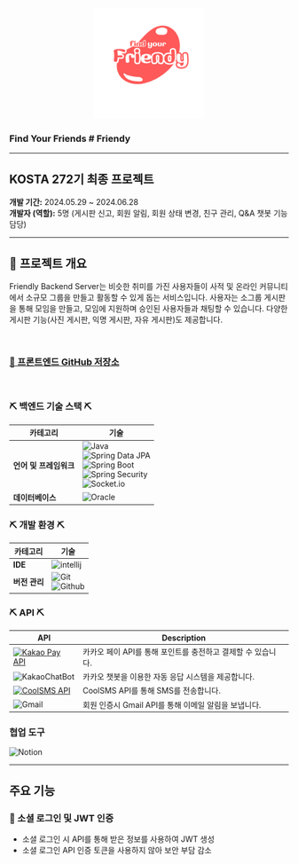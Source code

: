 <p align="center">
  <br>
  <img src="./src/main/resources/logo.png" width="200">
  <br>
</p>


### Find Your Friends # Friendy

---

## KOSTA 272기 최종 프로젝트
**개발 기간:** 2024.05.29 ~ 2024.06.28  
**개발자 (역할):** 5명 (게시판 신고, 회원 알림, 회원 상태 변경, 친구 관리, Q&A 챗봇 기능 담당)

---

## 📃 프로젝트 개요

Friendly Backend Server는 비슷한 취미를 가진 사용자들이 사적 및 온라인 커뮤니티에서 소규모 그룹을 만들고 활동할 수 있게 돕는 서비스입니다. 사용자는 소그룹 게시판을 통해 모임을 만들고, 모임에 지원하며 승인된 사용자들과 채팅할 수 있습니다. 다양한 게시판 기능(사진 게시판, 익명 게시판, 자유 게시판)도 제공합니다.

<br/>

### [🔗 프론트엔드 GitHub 저장소](https://github.com/jinu9561/friendy_front)

<br/>

### ⛏️ 백엔드 기술 스택 ⛏️

| 카테고리              | 기술                                                                                                           |
|---------------------|----------------------------------------------------------------------------------------------------------------|
| **언어 및 프레임워크** | ![Java](https://img.shields.io/badge/Java-17-orange?style=for-the-badge&logo=Java&logoColor=white) <br/> ![Spring Data JPA](https://img.shields.io/badge/Spring%20Data%20JPA-3.3.0.RELEASE-green?style=for-the-badge&logo=Spring&logoColor=white)<br/> ![Spring Boot](https://img.shields.io/badge/Spring%20Boot-3.3.0.RELEASE-green?style=for-the-badge&logo=Spring&logoColor=white)<br/> ![Spring Security](https://img.shields.io/badge/Spring%20Security-3.3.0.RELEASE-green?style=for-the-badge&logo=Spring&logoColor=white)<br/> ![Socket.io](https://img.shields.io/badge/Socket.io-black?style=for-the-badge&logo=socket.io&badgeColor=010101)<br/> |
| **데이터베이스**        | ![Oracle](https://img.shields.io/badge/Oracle-F80000?style=for-the-badge&logo=oracle&logoColor=white)<br/>      |

### ⛏️ 개발 환경 ⛏️

| 카테고리              | 기술                                                                                                           |
|---------------------|----------------------------------------------------------------------------------------------------------------|
| **IDE**             | ![intellij](https://img.shields.io/badge/intellij-000000?style=for-the-badge&logo=intellijidea&logoColor=white)<br/> |
| **버전 관리**       | ![Git](https://img.shields.io/badge/Git-F05032?style=for-the-badge&logo=Git&logoColor=white)<br/> ![Github](https://img.shields.io/badge/GitHub-181717?style=for-the-badge&logo=GitHub&logoColor=white)<br/> |

### ⛏️ API ⛏️

| API                    | Description                                                                                                                                                                                                                                                     |
|------------------------|-----------------------------------------------------------------------------------------------------------------------------------------------------------------------------------------------------------------------------------------------------------------|
| [![Kakao Pay API](https://img.shields.io/badge/Kakao%20Pay%20API-FFCD00?style=for-the-badge&logo=kakao&logoColor=black)](https://developers.kakao.com/docs/latest/ko/kakaopay) | 카카오 페이 API를 통해 포인트를 충전하고 결제할 수 있습니다.                                                                                                                                                         |
| ![KakaoChatBot](https://img.shields.io/badge/kakao_ChatBot-ffcd00.svg?style=for-the-badge&logo=kakaoChatBot&logoColor=000000)                                           | 카카오 챗봇을 이용한 자동 응답 시스템을 제공합니다.                                                                                                                                                                               |
| [![CoolSMS API](https://img.shields.io/badge/CoolSMS%20API-5B9BD5?style=for-the-badge&logo=coolpad&logoColor=white)](https://www.coolsms.co.kr/)                         | CoolSMS API를 통해 SMS를 전송합니다.                                                                                                                                                                                            |
| ![Gmail](https://img.shields.io/badge/Gmail-D14836?style=for-the-badge&logo=gmail&logoColor=white)                                                                     | 회원 인증시 Gmail API를 통해 이메일 알림을 보냅니다.                                                                                                                                                                                         |


### 협업 도구

![Notion](https://img.shields.io/badge/Notion-000000?style=for-the-badge&logo=Notion&logoColor=white) <br/>

---

## 주요 기능

### 🛒 소셜 로그인 및 JWT 인증
- 소셜 로그인 시 API를 통해 받은 정보를 사용하여 JWT 생성
- 소셜 로그인 API 인증 토큰을 사용하지 않아 보안 부담 감소


